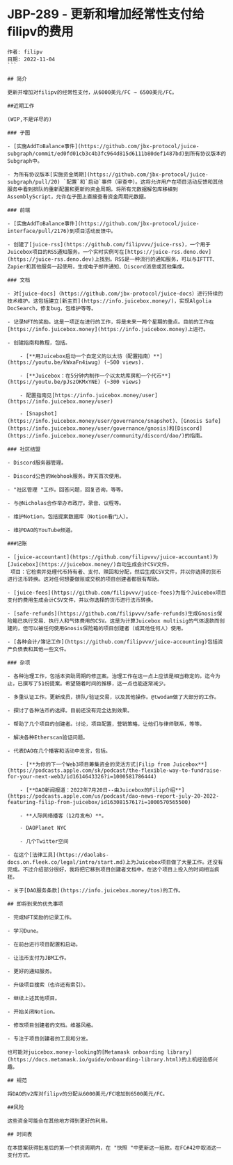 # JBP-289 - 更新和增加经常性支付给filipv的费用
````plain text
作者: filipv
日期: 2022-11-04
```

## 简介

更新并增加对filipv的经常性支付，从6000美元/FC → 6500美元/FC。

##近期工作

(WIP,不是详尽的)

### 子图

- [实施AddToBalance事件](https://github.com/jbx-protocol/juice-subgraph/commit/ed0fd01cb3c4b3fc964d815d6111b80def1487bd)到所有协议版本的Subgraph中。

- 为所有协议版本[实施资金周期](https://github.com/jbx-protocol/juice-subgraph/pull/20) `配置`和`启动`事件（审查中）。这将允许用户在项目活动反馈和其他服务中看到排队的重新配置和更新的资金周期。将所有元数据解包库移植到AssemblyScript，允许在子图上直接查看资金周期元数据。

### 前端

- [实施AddToBalance事件](https://github.com/jbx-protocol/juice-interface/pull/2176)到项目活动反馈中。

- 创建了[juice-rss](https://github.com/filipvvv/juice-rss)，一个用于Juicebox项目的RSS通知服务。一个实时实例可在[https://juice-rss.deno.dev](https://juice-rss.deno.dev)上找到。RSS是一种流行的通知服务，可以与IFTTT、Zapier和其他服务一起使用，生成电子邮件通知、Discord消息或其他集成。

### 文档

- 对[juice-docs]（https://github.com/jbx-protocol/juice-docs）进行持续的技术维护。这包括建立[新主页](https://info.juicebox.money/)，实现Algolia DocSearch，修复bug，包维护等等。

- 记录NFT的奖励。这是一项正在进行的工作，将是未来一两个星期的重点。目前的工作在[https://info.juicebox.money](https://info.juicebox.money)上进行。

- 创建指南和教程，包括。

	- [**用Juicebox启动一个自定义的以太坊（配置指南）**](https://youtu.be/kWxaFn4iwug) (~500 views).

	- [**Juicebox：在5分钟内制作一个以太坊库房和一个代币**](https://youtu.be/pJszOKMxYNE) (~300 views)

	- 配置指南见[https://info.juicebox.money/user](https://info.juicebox.money/user)

	- [Snapshot](https://info.juicebox.money/user/governance/snapshot)、[Gnosis Safe](https://info.juicebox.money/user/governance/gnosis)和[Discord](https://info.juicebox.money/user/community/discord/dao/)的指南。

### 社区结盟

- Discord服务器管理。

- Discord公告的Webhook服务。昨天首次使用。

- "社区管理 "工作。回答问题，回复咨询，等等。

- 与@Nicholas合作举办市政厅。录音、议程等。

- 维护Notion，包括提案数据库（Notion看门人）。

- 维护DAO的YouTube频道。

###记账

- [juice-accountant](https://github.com/filipvvv/juice-accountant)为[Juicebox](https://juicebox.money/)自动生成会计CSV文件。
 项目：它检索并处理代币持有者、支付、赎回和分配，然后生成CSV文件，并以你选择的货币进行法币转换。这对任何想要做账或交税的项目创建者都很有帮助。

- [juice-fees](https://github.com/filipvvv/juice-fees)为每个Juicebox项目支付的费用生成会计CSV文件，并以你选择的货币进行法币转换。

- [safe-refunds](https://github.com/filipvvv/safe-refunds)生成Gnosis保险箱已执行交易、执行人和气体费用的CSV。这是为计算Juicebox multisig的气体退款而创建的，但可以被任何使用Gnosis保险箱的项目创建者（或其他任何人）使用。

- [各种会计/簿记工作](https://github.com/filipvvv/juice-accounting)包括资产负债表和其他一些文件。

### 杂项

- 各种治理工作，包括本资助周期的修正案。治理工作在这一点上应该是相当稳定的。迄今为止，已撰写了51份提案。希望随着时间的推移，这一点也能逐渐减少。

- 多重认证工作。更新成员，排队/验证交易，以及其他操作。@twodam做了大部分的工作。

- 探讨了各种法币的选择。目前还没有完全达到效果。

- 帮助了几个项目的创建者。讨论，项目配置，营销策略，让他们与律师联系，等等。

- 解决各种Etherscan验证问题。

- 代表DAO在几个播客和活动中发言，包括。

	- [**为你的下一个Web3项目筹集资金的灵活方式|Filip from Juicebox**](https://podcasts.apple.com/sk/podcast/the-flexible-way-to-fundraise-for-your-next-web3/id1614643326?i=1000581786444)

	- [**DAO新闻报道：2022年7月20日--由Juicebox的Filip介绍**](https://podcasts.apple.com/us/podcast/dao-news-report-july-20-2022-featuring-filip-from-juicebox/id1630815761?i=1000570565500)

	- **人际网络播客（12月发布）**。

	- DAOPlanet NYC

	- 几个Twitter空间

- 在这个[法律工具](https://daolabs-docs.on.fleek.co/legal/intro/start.md)上为Juicebox项目做了大量工作。还没有完成。不过介绍部分很好，我将把它移到项目创建者文档中。在这个项目上投入的时间相当疯狂。

- 关于[DAO服务条款](https://info.juicebox.money/tos)的工作。

## 即将到来的优先事项

- 完成NFT奖励的记录工作。

- 学习Dune。

- 在前台进行项目配置和启动。

- 让法币支付为JBM工作。

- 更好的通知服务。

- 升级项目搜索（也许还有索引）。

- 继续上述其他项目。

- 开始关闭Notion。

- 修改项目创建者的文档。维基风格。

- 专注于项目创建者的工具和分发。

也可能对juicebox.money-looking的[Metamask onboarding library](https://docs.metamask.io/guide/onboarding-library.html)的上机经验感兴趣。

## 规范

将DAO的v2库对filipv的分配从6000美元/FC增加到6500美元/FC。

##风险

这些资金可能会在其他地方得到更好的利用。

## 时间表

在本提案获得批准后的第一个供资周期内，在 "快照 "中更新这一赔款。在FC#42中取消这一支付方式。
